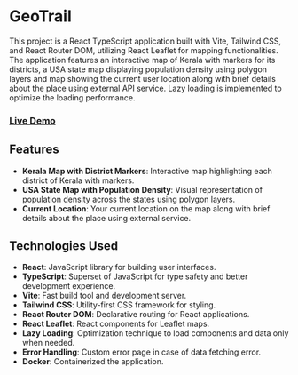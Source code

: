 # GeoTrail

This project is a React TypeScript application built with Vite, Tailwind CSS, and React Router DOM, utilizing React Leaflet for mapping functionalities. The application features an interactive map of Kerala with markers for its districts, a USA state map displaying population density using polygon layers and map showing the current user location along with brief details about the place using external API service. Lazy loading is implemented to optimize the loading performance.

### [Live Demo](https://geotrail.vercel.app/)

## Features

- **Kerala Map with District Markers**: Interactive map highlighting each district of Kerala with markers.
- **USA State Map with Population Density**: Visual representation of population density across the states using polygon layers.
- **Current Location**: Your current location on the map along with brief details about the place using external service.

## Technologies Used

- **React**: JavaScript library for building user interfaces.
- **TypeScript**: Superset of JavaScript for type safety and better development experience.
- **Vite**: Fast build tool and development server.
- **Tailwind CSS**: Utility-first CSS framework for styling.
- **React Router DOM**: Declarative routing for React applications.
- **React Leaflet**: React components for Leaflet maps.
- **Lazy Loading**: Optimization technique to load components and data only when needed.
- **Error Handling**: Custom error page in case of data fetching error.
- **Docker**: Containerized the application.

